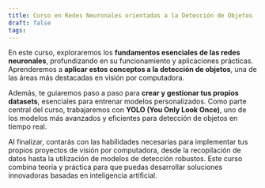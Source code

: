 ```yaml
---
title: Curso en Redes Neuronales orientadas a la Detección de Objetos
draft: false
tags:
---
```

En este curso, exploraremos los **fundamentos esenciales de las redes neuronales**, profundizando en su funcionamiento y aplicaciones prácticas. Aprenderemos a **aplicar estos conceptos a la detección de objetos**, una de las áreas más destacadas en visión por computadora.

Además, te guiaremos paso a paso para **crear y gestionar tus propios datasets**, esenciales para entrenar modelos personalizados. Como parte central del curso, trabajaremos con **YOLO (You Only Look Once)**, uno de los modelos más avanzados y eficientes para detección de objetos en tiempo real.

Al finalizar, contarás con las habilidades necesarias para implementar tus propios proyectos de visión por computadora, desde la recopilación de datos hasta la utilización de modelos de detección robustos. Este curso combina teoría y práctica para que puedas desarrollar soluciones innovadoras basadas en inteligencia artificial.